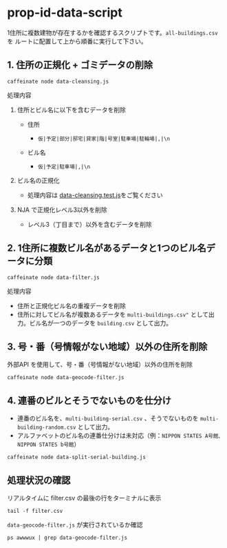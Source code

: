 # prop-id-data-script


1住所に複数建物が存在するかを確認するスクリプトです。`all-buildings.csv` を ルートに配置して上から順番に実行して下さい。


## 1. 住所の正規化 + ゴミデータの削除

```
caffeinate node data-cleansing.js
```

処理内容

1. 住所とビル名に以下を含むデータを削除
   - 住所
     - `仮|予定|部分|邸宅|貸家|階|号室|駐車場|駐輪場|,|\n`

   - ビル名
     - `仮|予定|駐車場|,|\n`

2. ビル名の正規化
   - 処理内容は [data-cleansing.test.js](./test/data-cleansing.test.js)をご覧ください

3. NJA で正規化レベル3以外を削除
   - レベル3（丁目まで）以外を含むデータを削除


## 2. 1住所に複数ビル名があるデータと1つのビル名データに分類

```
caffeinate node data-filter.js
```

処理内容

- 住所と正規化ビル名の重複データを削除
- 住所に対してビル名が複数あるデータを `multi-buildings.csv"` として出力。ビル名が一つのデータを `building.csv` として出力。


## 3. 号・番（号情報がない地域）以外の住所を削除

外部API を使用して、号・番（号情報がない地域）以外の住所を削除

```
caffeinate node data-geocode-filter.js
```

## 4. 連番のビルとそうでないものを仕分け
- 連番のビル名を、`multi-building-serial.csv` 、そうでないものを `multi-building-random.csv` として出力。
- アルファベットのビル名の連番仕分けは未対応（例：`NIPPON STATES A号館、NIPPON STATES b号館`）

```
caffeinate node data-split-serial-building.js
```


## 処理状況の確認

リアルタイムに filter.csv の最後の行をターミナルに表示

```
tail -f filter.csv
```

`data-geocode-filter.js` が実行されているか確認

```
ps awwwux | grep data-geocode-filter.js
```
